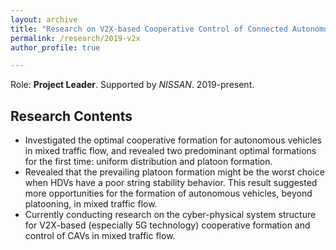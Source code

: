 ```yaml
---
layout: archive
title: "Research on V2X-based Cooperative Control of Connected Autonomous Vehicles"
permalink: /research/2019-v2x
author_profile: true

---
```


Role: **Project Leader**. Supported by *NISSAN*. 2019-present.

## Research Contents

- Investigated the optimal cooperative formation for autonomous vehicles in mixed traffic flow, and revealed two predominant optimal formations for the first time: uniform distribution and platoon formation.
- Revealed that the prevailing platoon formation might be the worst choice when HDVs have a poor string stability behavior. This result suggested more opportunities for the formation of autonomous vehicles, beyond platooning, in mixed traffic flow.
- Currently conducting research on the cyber-physical system structure for V2X-based (especially 5G technology) cooperative formation and control of CAVs in mixed traffic flow.

